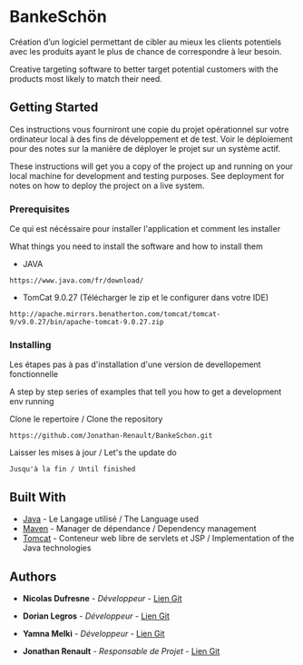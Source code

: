 # BankeSchön

Création d’un logiciel permettant de cibler au mieux les clients potentiels avec les produits ayant le plus de chance de correspondre à leur besoin.

Creative targeting software to better target potential customers with the products most likely to match their need.
## Getting Started

Ces instructions vous fourniront une copie du projet opérationnel sur votre ordinateur local à des fins de développement et de test. Voir le déploiement pour des notes sur la manière de déployer le projet sur un système actif.

These instructions will get you a copy of the project up and running on your local machine for development and testing purposes. See deployment for notes on how to deploy the project on a live system.

### Prerequisites

Ce qui est nécéssaire pour installer l'application et comment les installer

What things you need to install the software and how to install them

* JAVA
```
https://www.java.com/fr/download/
```
* TomCat 9.0.27 (Télécharger le zip et le configurer dans votre IDE)
```
http://apache.mirrors.benatherton.com/tomcat/tomcat-9/v9.0.27/bin/apache-tomcat-9.0.27.zip
```


### Installing

Les étapes pas à pas d'installation d'une version de devellopement fonctionnelle

A step by step series of examples that tell you how to get a development env running

Clone le repertoire / Clone the repository

```
https://github.com/Jonathan-Renault/BankeSchon.git
```

Laisser les mises à jour / Let's the update do

```
Jusqu'à la fin / Until finished
```

## Built With

* [Java](https://www.java.com/fr) - Le Langage utilisé / The Language used
* [Maven](https://maven.apache.org/) - Manager de dépendance / Dependency management
* [Tomcat](https://tomcat.apache.org/index.html) - Conteneur web libre de servlets et JSP / Implementation of the Java technologies

## Authors

* **Nicolas Dufresne** - *Développeur* - [Lien Git](https://github.com/Jonathan-Renault)

* **Dorian Legros** - *Développeur* - [Lien Git](https://github.com/DorianLegros)

* **Yamna Melki** - *Développeur* - [Lien Git](https://github.com/NicolasDufresne)

* **Jonathan Renault** - *Responsable de Projet* - [Lien Git](https://github.com/Melkibson)